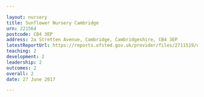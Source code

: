 ```yaml
---

layout: nursery
title: Sunflower Nursery Cambridge
urn: 221564
postcode: CB4 3EP
address: 2a Stretten Avenue, Cambridge, Cambridgeshire, CB4 3EP
latestReportUrl: https://reports.ofsted.gov.uk/provider/files/2711519/urn/221564.pdf
teaching: 2
development: 2
leadership: 2
outcomes: 2
overall: 2
date: 27 June 2017

---
```


